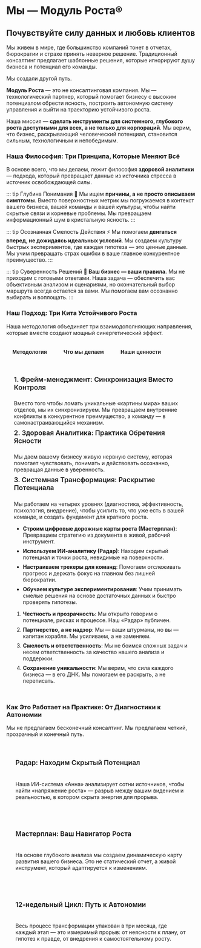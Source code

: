 <script setup>
import { ref } from 'vue'
const activeTab = ref('methodology')
</script>

# Мы — Модуль Роста®

## Почувствуйте силу данных и любовь клиентов

Мы живем в мире, где большинство компаний тонет в отчетах, бюрократии и страхе принять неверное решение. Традиционный консалтинг предлагает шаблонные решения, которые игнорируют душу бизнеса и потенциал его команды.

Мы создали другой путь.

**Модуль Роста** — это не консалтинговая компания. Мы — технологический партнер, который помогает бизнесу с высоким потенциалом обрести ясность, построить автономную систему управления и выйти на траекторию устойчивого роста.

Наша миссия — **сделать инструменты для системного, глубокого роста доступными для всех, а не только для корпораций**. Мы верим, что бизнес, раскрывающий человеческий потенциал, становится сильным, технологичным и непобедимым.

### Наша Философия: Три Принципа, Которые Меняют Всё

В основе всего, что мы делаем, лежит философия **здоровой аналитики** — подхода, который превращает данные из источника стресса в источник освобождающей силы.

::: tip Глубина Понимания 🎯
Мы ищем **причины, а не просто описываем симптомы**. Вместо поверхностных метрик мы погружаемся в контекст вашего бизнеса, вашей команды и вашей культуры, чтобы найти скрытые связи и корневые проблемы. Мы превращаем информационный шум в кристальную ясность.
:::

::: tip Осознанная Смелость Действия ⚡
Мы помогаем **двигаться вперед, не дожидаясь идеальных условий**. Мы создаем культуру быстрых экспериментов, где каждая гипотеза — это ценные данные. Мы учим превращать страх ошибки в ваше главное конкурентное преимущество.
:::

::: tip Суверенность Решений 👑
**Ваш бизнес — ваши правила.** Мы не приходим с готовыми ответами. Наша задача — обеспечить вас объективным анализом и сценариями, но окончательный выбор маршрута всегда остается за вами. Мы помогаем вам осознанно выбирать и воплощать.
:::

### Наш Подход: Три Кита Устойчивого Роста

Наша методология объединяет три взаимодополняющих направления, которые вместе создают мощный синергетический эффект.

<div class="tabs">
  <button :class="{ active: activeTab === 'methodology' }" @click="activeTab = 'methodology'">Методология</button>
  <button :class="{ active: activeTab === 'actions' }" @click="activeTab = 'actions'">Что мы делаем</button>
  <button :class="{ active: activeTab === 'values' }" @click="activeTab = 'values'">Наши ценности</button>
</div>

<div class="tab-content">
  <div v-if="activeTab === 'methodology'">
    <h4>1. Фрейм-менеджмент: Синхронизация Вместо Контроля</h4>
    <p>Вместо того чтобы ломать уникальные «картины мира» ваших отделов, мы их синхронизируем. Мы превращаем внутренние конфликты в конкурентное преимущество, а команду — в самонастраивающийся механизм.</p>
    <h4>2. Здоровая Аналитика: Практика Обретения Ясности</h4>
    <p>Мы даем вашему бизнесу живую нервную систему, которая помогает чувствовать, понимать и действовать осознанно, превращая данные в уверенность.</p>
    <h4>3. Системная Трансформация: Раскрытие Потенциала</h4>
    <p>Мы работаем на четырех уровнях (диагностика, эффективность, психология, внедрение), чтобы усилить то, что уже есть в вашей команде, и создать фундамент для кратного роста.</p>
  </div>
  <div v-if="activeTab === 'actions'">
    <ul>
      <li><strong>Строим цифровые дорожные карты роста (Мастерплан)</strong>: Превращаем стратегию из документа в живой, рабочий инструмент.</li>
      <li><strong>Используем ИИ-аналитику (Радар)</strong>: Находим скрытый потенциал и точки роста, невидимые на поверхности.</li>
      <li><strong>Настраиваем трекеры для команд</strong>: Помогаем отслеживать прогресс и держать фокус на главном без лишней бюрократии.</li>
      <li><strong>Обучаем культуре экспериментирования</strong>: Учим принимать смелые решения на основе достаточных данных и быстро проверять гипотезы.</li>
    </ul>
  </div>
  <div v-if="activeTab === 'values'">
    <ol>
      <li><strong>Честность и прозрачность</strong>: Мы открыто говорим о потенциале, рисках и процессе. Наш «Радар» публичен.</li>
      <li><strong>Партнерство, а не надзор</strong>: Мы — ваши штурманы, но вы — капитан корабля. Мы усиливаем, а не заменяем.</li>
      <li><strong>Смелость и ответственность</strong>: Мы не боимся сложных задач и несем ответственность за качество нашего анализа и поддержки.</li>
      <li><strong>Сохранение уникальности</strong>: Мы верим, что сила каждого бизнеса — в его ДНК. Мы помогаем ее раскрыть, а не переписать.</li>
    </ol>
  </div>
</div>

### Как Это Работает на Практике: От Диагностики к Автономии

Мы не предлагаем бесконечный консалтинг. Мы предлагаем четкий, прозрачный и конечный путь.

<div class="grid cards">
  <div class="card">
    <h4>Радар: Находим Скрытый Потенциал</h4>
    <p>Наша ИИ-система «Анна» анализирует сотни источников, чтобы найти «напряжение роста» — разрыв между вашим видением и реальностью, в котором скрыта энергия для прорыва.</p>
  </div>
  <div class="card">
    <h4>Мастерплан: Ваш Навигатор Роста</h4>
    <p>На основе глубокого анализа мы создаем динамическую карту развития вашего бизнеса. Это не статический отчет, а живой инструмент, который адаптируется к изменениям.</p>
  </div>
  <div class="card">
    <h4>12-недельный Цикл: Путь к Автономии</h4>
    <p>Весь процесс трансформации упакован в три месяца, где каждый этап — это измеримый прорыв: от неясности к плану, от гипотез к правде, от внедрения к самостоятельному росту.</p>
  </div>
</div>

<style>
/* --- СТИЛИ ДЛЯ ПЕРЕКЛЮЧАТЕЛЕЙ (ТЭБОВ), АДАПТИРОВАННЫЕ ДЛЯ СВЕТЛОЙ И ТЕМНОЙ ТЕМ --- */
.tabs {
  display: flex;
  flex-wrap: wrap;
  gap: 0.75rem;
  margin: 1.5rem 0 1rem;
}

/* Базовое (неактивное) состояние кнопки */
.tabs button {
  background-color: var(--vp-c-bg-soft); /* Адаптивный фон */
  color: var(--vp-c-text-2); /* Адаптивный цвет текста */
  border: 1px solid var(--vp-c-divider); /* Адаптивная рамка */
  padding: 10px 16px;
  border-radius: 8px;
  font-weight: 600;
  font-size: 14px;
  cursor: pointer;
  transition: all 0.25s ease;
}

/* Состояние при наведении (для всех кнопок) и для активной кнопки */
.tabs button:hover,
.tabs button.active {
  background-color: #C5F946; /* Яркий брендовый фон */
  color: #1a2a00; /* Очень темный, почти черный текст для высокого контраста */
  border-color: #C5F946; /* Рамка в цвет фона */
  font-weight: 700;
  transform: translateY(-2px);
}

/* Возвращаем активную кнопку на место, чтобы она не "прыгала" */
.tabs button.active {
  transform: none;
}

/* --- СТИЛИ ДЛЯ КОНТЕНТА ВНУТРИ ТЭБОВ --- */
.tab-content {
  padding: 1.25rem;
  border-radius: 12px;
  background-color: var(--vp-c-bg-alt); /* Адаптивный фон для блоков */
  border: 1px solid var(--vp-c-divider);
}

.tab-content h4 {
  margin-top: .5rem;
  font-size: 1.1rem;
  font-weight: 600;
  color: var(--vp-c-brand-1); /* Используем брендовый цвет темы */
}

.tab-content p, .tab-content ul, .tab-content ol {
  margin-bottom: 0;
  color: var(--vp-c-text-1);
}

.tab-content ul li, .tab-content ol li {
  margin-bottom: 0.5rem;
}

/* --- СТИЛИ ДЛЯ КАРТОЧЕК --- */
.grid.cards {
  margin-top: 2rem;
  display: grid;
  grid-template-columns: repeat(auto-fit, minmax(250px, 1fr));
  gap: 1rem;
}

.card {
  border: 1px solid var(--vp-c-divider);
  border-radius: 12px;
  padding: 1.5rem;
  background-color: var(--vp-c-bg-alt); /* Единый стиль с блоком вкладок */
  display: flex;
  flex-direction: column;
  height: 100%;
}

.card h4 {
  margin-top: 0;
  font-size: 1.1rem;
  font-weight: 600;
  color: var(--vp-c-brand-1);
}
</style>
